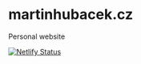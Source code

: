 # martinhubacek.cz

Personal website

[![Netlify Status](https://api.netlify.com/api/v1/badges/cf2e2efd-159a-4c19-9c4d-5785d0b06c76/deploy-status)](https://app.netlify.com/sites/website-martinhubacek/deploys)